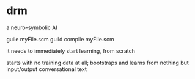 # drm
a neuro-symbolic AI


guile myFile.scm
guild compile myFile.scm

it needs to immediately start learning, from scratch

starts with no training data at all; bootstraps and learns from nothing but input/output conversational text